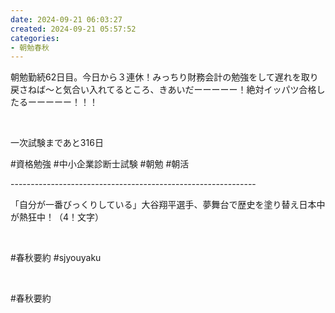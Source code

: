 ```yaml
---
date: 2024-09-21 06:03:27
created: 2024-09-21 05:57:52
categories:
- 朝勉春秋
---
```


朝勉勤続62日目。今日から３連休！みっちり財務会計の勉強をして遅れを取り戻さねば〜と気合い入れてるところ、きあいだーーーーー！絶対イッパツ合格したるーーーーー！！！

<br>

一次試験まであと316日

#資格勉強 #中小企業診断士試験 #朝勉 #朝活

\-------------------------------------------------------------

「自分が一番びっくりしている」大谷翔平選手、夢舞台で歴史を塗り替え日本中が熱狂中！（4！文字）

<br>

#春秋要約 #sjyouyaku

<br>

#春秋要約
